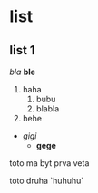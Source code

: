 # list
## list 1

_bla_
**ble**

1. haha
    1. bubu
    2. blabla
2. hehe

 * _gigi_
   * **gege**

<p> toto ma byt prva veta <p>
    toto druha
`huhuhu`
